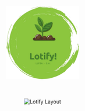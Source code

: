<div align="center" style="margin: 50px 0;">
        <img src="https://github.com/gmzLucass/gmzLucass/blob/main/lotifyicon.png" alt="Lotify Icon" width="200px" display: block; margin: auto;" />
</div>

<div align="center" style="margin: 50px 0;">
    <img src="https://drive.google.com/uc?export=view&id=1qwFuKFpoJhA1guvyX9RHajgEttmjkF8h" alt="Lotify Layout" width="400px" display: block; margin: auto;" />
</div>

